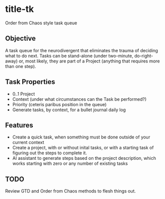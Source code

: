 # title-tk
Order from Chaos style task queue

## Objective
A task queue for the neurodivergent that eliminates the trauma of deciding what to do next. Tasks can be stand-alone (under two-minute, do-right-away) or, most likely, they are part of a Project (anything that requires more than one step).

## Task Properties
- 0..1 Project
- Context (under what circumstances can the Task be performed?)
- Priority (ceteris paribus position in the queue)
- Generate tasks, by context, for a bullet journal daily log

## Features
- Create a quick task, when something must be done outside of your current context
- Create a project, with or without inital tasks, or with a starting task of figuring out the steps to complete it.
- AI assistant to generate steps based on the project description, which works starting with zero or any number of existing tasks

## TODO
Review GTD and Order from Chaos methods to flesh things out.
